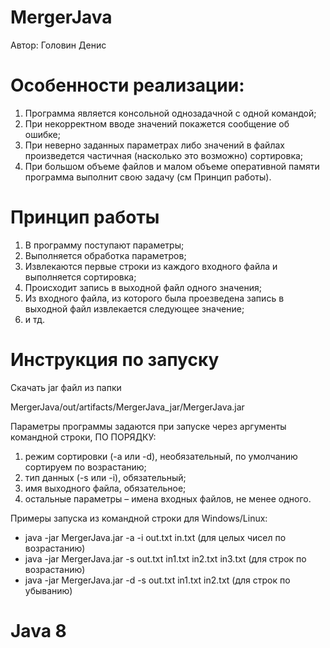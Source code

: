 # MergerJava

Автор: Головин Денис 

# Особенности реализации:

1. Программа является консольной однозадачной с одной командой;
2. При некорректном вводе значений покажется сообщение об ошибке;
3. При неверно заданных параметрах либо значений в файлах произведется частичная (насколько это возможно) сортировка;
3. При большом объеме файлов и малом объеме оперативной памяти программа выполнит свою задачу (см Принцип работы).
   
# Принцип работы

1. В программу поступают параметры;
2. Выполняется обработка параметров;
3. Извлекаются первые строки из каждого входного файла и выполняется сортировка;
4. Происходит запись в выходной файл одного значения;
5. Из входного файла, из которого была проезведена запись в выходной файл извлекается следующее значение;
6. и тд.

# Инструкция по запуску

Скачать jar файл из папки 

MergerJava/out/artifacts/MergerJava_jar/MergerJava.jar

Параметры программы задаются при запуске через аргументы командной строки, ПО ПОРЯДКУ:

1. режим сортировки (-a или -d), необязательный, по умолчанию сортируем по возрастанию;
2. тип данных (-s или -i), обязательный;
3. имя выходного файла, обязательное;
4. остальные параметры – имена входных файлов, не менее одного.

Примеры запуска из командной строки для Windows/Linux:

* java -jar MergerJava.jar -a -i out.txt in.txt (для целых чисел по возрастанию)
* java -jar MergerJava.jar -s out.txt in1.txt in2.txt in3.txt (для строк по возрастанию)
* java -jar MergerJava.jar -d -s out.txt in1.txt in2.txt (для строк по убыванию)

# Java 8
